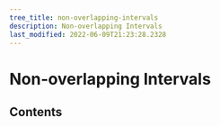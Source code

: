 ```yaml
---
tree_title: non-overlapping-intervals
description: Non-overlapping Intervals
last_modified: 2022-06-09T21:23:28.2328
---
```


# Non-overlapping Intervals

## Contents

